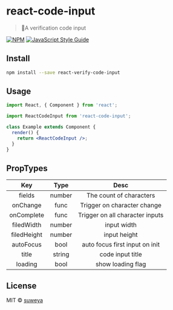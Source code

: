 # react-code-input

> 🎉A verification code input

[![NPM](https://img.shields.io/npm/v/react-code-input.svg)](https://www.npmjs.com/package/react-code-input) [![JavaScript Style Guide](https://img.shields.io/badge/code_style-standard-brightgreen.svg)](https://standardjs.com)

## Install

```bash
npm install --save react-verify-code-input
```

## Usage

```jsx
import React, { Component } from 'react';

import ReactCodeInput from 'react-code-input';

class Example extends Component {
  render() {
    return <ReactCodeInput />;
  }
}
```

## PropTypes

|     Key     |  Type  |              Desc               |
| :---------: | :----: | :-----------------------------: |
|   fields    | number |     The count of characters     |
|  onChange   |  func  |   Trigger on character change   |
| onComplete  |  func  | Trigger on all character inputs |
| filedWidth  | number |           input width           |
| filedHeight | number |          input height           |
|  autoFocus  |  bool  | auto focus first input on init  |
|    title    | string |        code input title         |
|   loading   |  bool  |        show loading flag        |

## License

MIT © [suweya](https://github.com/suweya)
